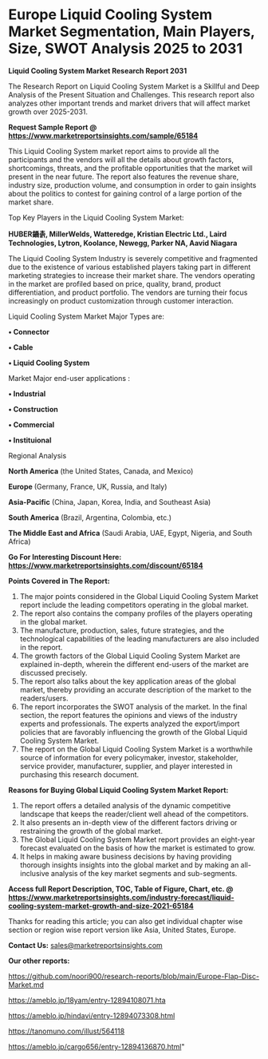 # Europe Liquid Cooling System Market Segmentation, Main Players, Size, SWOT Analysis 2025 to 2031

<strong>Liquid Cooling System Market Research Report 2031</strong>

The Research Report on Liquid Cooling System Market is a Skillful and Deep Analysis of the Present Situation and Challenges. This research report also analyzes other important trends and market drivers that will affect market growth over 2025-2031.

<strong>Request Sample Report @ <a href=https://www.marketreportsinsights.com/sample/65184>https://www.marketreportsinsights.com/sample/65184</a></strong>

This Liquid Cooling System market report aims to provide all the participants and the vendors will all the details about growth factors, shortcomings, threats, and the profitable opportunities that the market will present in the near future. The report also features the revenue share, industry size, production volume, and consumption in order to gain insights about the politics to contest for gaining control of a large portion of the market share.

Top Key Players in the Liquid Cooling System Market:

<strong>HUBER䥁촑, MillerWelds, Watteredge, Kristian Electric Ltd., Laird Technologies, Lytron, Koolance, Newegg, Parker NA, Aavid Niagara</strong>

The Liquid Cooling System Industry is severely competitive and fragmented due to the existence of various established players taking part in different marketing strategies to increase their market share. The vendors operating in the market are profiled based on price, quality, brand, product differentiation, and product portfolio. The vendors are turning their focus increasingly on product customization through customer interaction.

Liquid Cooling System Market Major Types are:

<strong>• Connector

• Cable

• Liquid Cooling System</strong>

Market Major end-user applications :

<strong>• Industrial

• Construction

• Commercial

• Instituional</strong>

Regional Analysis

</u><strong><b>North America</b></strong> (the United States, Canada, and Mexico)

<strong><b>Europe </b></strong>(Germany, France, UK, Russia, and Italy)

<strong><b>Asia-Pacific</b></strong> (China, Japan, Korea, India, and Southeast Asia)

<strong><b>South America</b></strong> (Brazil, Argentina, Colombia, etc.)

<strong><b>The Middle East and Africa</b></strong> (Saudi Arabia, UAE, Egypt, Nigeria, and South Africa)

<strong>Go For Interesting Discount Here: <a href=https://www.marketreportsinsights.com/discount/65184>https://www.marketreportsinsights.com/discount/65184</a></strong>

<strong>Points Covered in The Report:</strong>
<ol>
  <li>The major points considered in the Global Liquid Cooling System Market report include the leading competitors operating in the global market.</li>
  <li>The report also contains the company profiles of the players operating in the global market.</li>
  <li>The manufacture, production, sales, future strategies, and the technological capabilities of the leading manufacturers are also included in the report.</li>
  <li>The growth factors of the Global Liquid Cooling System Market are explained in-depth, wherein the different end-users of the market are discussed precisely.</li>
  <li>The report also talks about the key application areas of the global market, thereby providing an accurate description of the market to the readers/users.</li>
  <li>The report incorporates the SWOT analysis of the market. In the final section, the report features the opinions and views of the industry experts and professionals. The experts analyzed the export/import policies that are favorably influencing the growth of the Global Liquid Cooling System Market.</li>
  <li>The report on the Global Liquid Cooling System Market is a worthwhile source of information for every policymaker, investor, stakeholder, service provider, manufacturer, supplier, and player interested in purchasing this research document.</li>
</ol>
<strong>Reasons for Buying Global Liquid Cooling System Market Report:</strong>

<ol>
  <li>The report offers a detailed analysis of the dynamic competitive landscape that keeps the reader/client well ahead of the competitors.</li>
  <li>It also presents an in-depth view of the different factors driving or restraining the growth of the global market.</li>
  <li>The Global Liquid Cooling System Market report provides an eight-year forecast evaluated on the basis of how the market is estimated to grow.</li>
  <li>It helps in making aware business decisions by having providing thorough insights insights into the global market and by making an all-inclusive analysis of the key market segments and sub-segments.</li>
</ol>
<strong>Access full Report Description, TOC, Table of Figure, Chart, etc. @ <a href=https://www.marketreportsinsights.com/industry-forecast/liquid-cooling-system-market-growth-and-size-2021-65184>https://www.marketreportsinsights.com/industry-forecast/liquid-cooling-system-market-growth-and-size-2021-65184</a></strong>


Thanks for reading this article; you can also get individual chapter wise section or region wise report version like Asia, United States, Europe.

<strong>Contact Us:</strong>
sales@marketreportsinsights.com

<strong>Our other reports:</strong>

<a href=https://github.com/noori900/research-reports/blob/main/Europe-Flap-Disc-Market.md>https://github.com/noori900/research-reports/blob/main/Europe-Flap-Disc-Market.md</a>

<a href=https://ameblo.jp/18yam/entry-12894108071.hta>https://ameblo.jp/18yam/entry-12894108071.hta</a>

<a href=https://ameblo.jp/hindavi/entry-12894073308.html>https://ameblo.jp/hindavi/entry-12894073308.html</a>

<a href=https://tanomuno.com/illust/564118>https://tanomuno.com/illust/564118</a>

<a href=https://ameblo.jp/cargo656/entry-12894136870.html>https://ameblo.jp/cargo656/entry-12894136870.html</a>"

